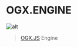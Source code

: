 # OGX.ENGINE

![alt](https://repository-images.githubusercontent.com/76366703/c8e52600-39fa-11eb-8403-16e6472d7c57)

> [OGX.JS](https://github.com/globules-io/OGX.JS]) Engine


